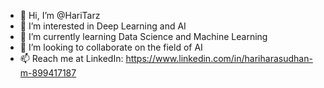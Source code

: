 - 👋 Hi, I’m @HariTarz
- 👀 I’m interested in Deep Learning and AI
- 🌱 I’m currently learning Data Science and Machine Learning
- 💞️ I’m looking to collaborate on the field of AI
- 📫 Reach me at LinkedIn: https://www.linkedin.com/in/hariharasudhan-m-899417187

<!---
HariTarz/HariTarz is a ✨ special ✨ repository because its `README.md` (this file) appears on your GitHub profile.
You can click the Preview link to take a look at your changes.
--->
